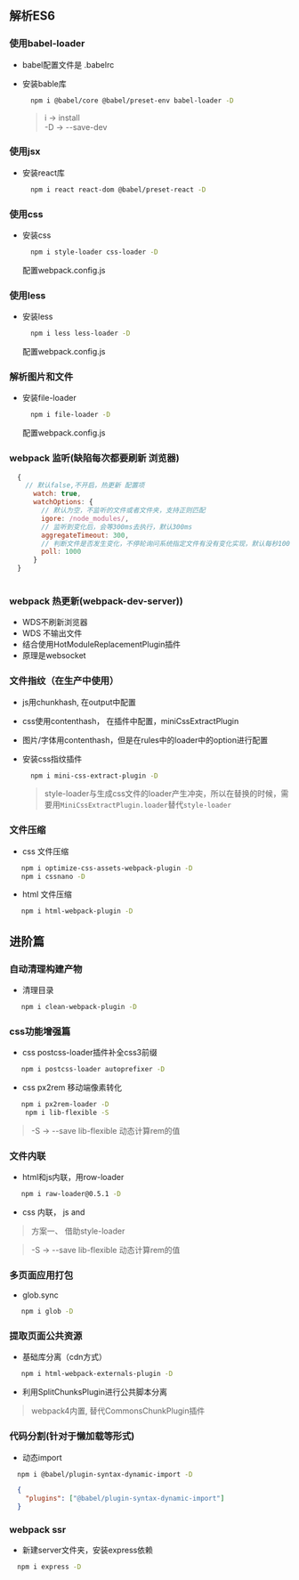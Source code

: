 ## 解析ES6

### 使用babel-loader

* babel配置文件是 .babelrc

* 安装bable库

  ```bash
    npm i @babel/core @babel/preset-env babel-loader -D
  ```
   >  i -> install   
   > -D -> --save-dev

### 使用jsx

* 安装react库

  ```bash
    npm i react react-dom @babel/preset-react -D
  ```

### 使用css

* 安装css

  ```bash
    npm i style-loader css-loader -D
  ```
  配置webpack.config.js

### 使用less

* 安装less

  ```bash
    npm i less less-loader -D
  ```
   配置webpack.config.js


### 解析图片和文件

* 安装file-loader

  ```bash
    npm i file-loader -D
  ```
   配置webpack.config.js


### webpack 监听(缺陷每次都要刷新 浏览器)

  ```javascript
    {
      // 默认false,不开启，热更新 配置项
        watch: true,
        watchOptions: {
          // 默认为空，不监听的文件或者文件夹，支持正则匹配
          igore: /node_modules/,
          // 监听到变化后，会等300ms去执行，默认300ms
          aggregateTimeout: 300,
          // 判断文件是否发生变化，不停轮询问系统指定文件有没有变化实现，默认每秒1000次
          poll: 1000 
        }
    }
    
  ```
  
### webpack 热更新(webpack-dev-server))

* WDS不刷新浏览器
* WDS 不输出文件
* 结合使用HotModuleReplacementPlugin插件
* 原理是websocket
  

### 文件指纹（在生产中使用）

* js用chunkhash, 在output中配置
* css使用contenthash， 在插件中配置，miniCssExtractPlugin
* 图片/字体用contenthash，但是在rules中的loader中的option进行配置

* 安装css指纹插件

  ```bash
    npm i mini-css-extract-plugin -D
  ```
  > style-loader与生成css文件的loader产生冲突，所以在替换的时候，需要用`MiniCssExtractPlugin.loader`替代`style-loader`


### 文件压缩

* css 文件压缩
 ```bash
    npm i optimize-css-assets-webpack-plugin -D
    npm i cssnano -D
  ```

* html 文件压缩
 ```bash
    npm i html-webpack-plugin -D
  ```


## 进阶篇

### 自动清理构建产物

* 清理目录
 ```bash
    npm i clean-webpack-plugin -D
  ```



### css功能增强篇

* css postcss-loader插件补全css3前缀
 ```bash
    npm i postcss-loader autoprefixer -D
  ```

* css px2rem 移动端像素转化
 ```bash
    npm i px2rem-loader -D
     npm i lib-flexible -S 
  ```
  > -S -> --save
  > lib-flexible 动态计算rem的值

### 文件内联
* html和js内联，用row-loader
 ```bash
    npm i raw-loader@0.5.1 -D
  ```
  * css 内联， js and 

  > 方案一、 借助style-loader

  > -S -> --save
  > lib-flexible 动态计算rem的值


### 多页面应用打包

* glob.sync
 ```bash
    npm i glob -D
 ```
 
### 提取页面公共资源

* 基础库分离（cdn方式）
 ```bash
    npm i html-webpack-externals-plugin -D
 ```

* 利用SplitChunksPlugin进行公共脚本分离
> webpack4内置, 替代CommonsChunkPlugin插件

### 代码分割(针对于懒加载等形式)

* 动态import
```bash
  npm i @babel/plugin-syntax-dynamic-import -D
```

```json
  {
    "plugins": ["@babel/plugin-syntax-dynamic-import"]
  }
```


### webpack ssr

* 新建server文件夹，安装express依赖
```bash
  npm i express -D
```